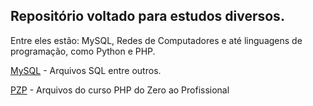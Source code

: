 ## Repositório voltado para estudos diversos. 
Entre eles estão: MySQL, Redes de Computadores e até linguagens de programação, como Python e PHP.

[MySQL](/MySQL) - Arquivos SQL entre outros.

[PZP](/phpdozeroaoprofissional) - Arquivos do curso PHP do Zero ao Profissional